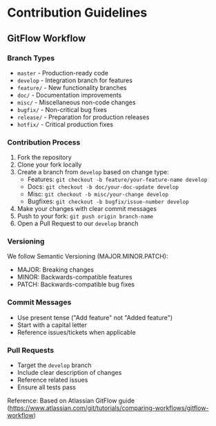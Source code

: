 # Contribution Guidelines

## GitFlow Workflow
### Branch Types
- `master` - Production-ready code
- `develop` - Integration branch for features
- `feature/` - New functionality branches
- `doc/` - Documentation improvements
- `misc/` - Miscellaneous non-code changes  
- `bugfix/` - Non-critical bug fixes
- `release/` - Preparation for production releases  
- `hotfix/` - Critical production fixes

### Contribution Process
1. Fork the repository
2. Clone your fork locally
3. Create a branch from `develop` based on change type:
   - Features: `git checkout -b feature/your-feature-name develop`
   - Docs: `git checkout -b doc/your-doc-update develop`
   - Misc: `git checkout -b misc/your-change develop`
   - Bugfixes: `git checkout -b bugfix/issue-number develop`
4. Make your changes with clear commit messages
5. Push to your fork: `git push origin branch-name`
6. Open a Pull Request to our `develop` branch

### Versioning
We follow Semantic Versioning (MAJOR.MINOR.PATCH):
- MAJOR: Breaking changes
- MINOR: Backwards-compatible features  
- PATCH: Backwards-compatible bug fixes

### Commit Messages
- Use present tense ("Add feature" not "Added feature")
- Start with a capital letter
- Reference issues/tickets when applicable

### Pull Requests
- Target the `develop` branch
- Include clear description of changes
- Reference related issues
- Ensure all tests pass

Reference: Based on Atlassian GitFlow guide (https://www.atlassian.com/git/tutorials/comparing-workflows/gitflow-workflow)
